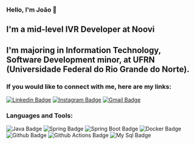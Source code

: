 ### Hello, I'm João 👋

## I'm a mid-level IVR Developer at Noovi
## I'm majoring in Information Technology, Software Development minor, at UFRN (Universidade Federal do Rio Grande do Norte).

### If you would like to connect with me, here are my links:

[![Linkedin Badge](https://img.shields.io/badge/-joaosfvieira-blue??style=for-the-badge&logo=linkedin&logoColor=white&link=https://www.linkedin.com/in/joão-souza-367a581a3)](https://www.linkedin.com/in/joão-souza-367a581a3)
[![Instagram Badge](https://img.shields.io/badge/-joaodsouzs-E4405F??style=for-the-badge&logo=instagram&logoColor=white&link=https://www.instagram.com/joaodsouzs/)](https://www.instagram.com/joaodsouzs/)
[![Gmail Badge](https://img.shields.io/badge/-joaosouzafvieira@gmail.com-c14438?style=flat-square&logo=Gmail&logoColor=white&link=mailto:joaosouzafvieira@gmail.com)](mailto:joaosouzafvieira@gmail.com)

### Languages and Tools:

![Java Badge](https://img.shields.io/badge/Java-ED8B00??style=for-the-badge&logo=java&logoColor=white)
![Spring Badge](https://img.shields.io/badge/Spring-6DB33F??style=for-the-badge&logo=spring&logoColor=white)
![Spring Boot Badge](https://img.shields.io/badge/Spring_Boot-F2F4F9??style=for-the-badge&logo=spring-boot)
![Docker Badge](https://img.shields.io/badge/Docker-2CA5E0??style=for-the-badge&logo=docker&logoColor=white)
![Github Badge](https://img.shields.io/badge/GitHub-100000??style=for-the-badge&logo=github&logoColor=white)
![Github Actions Badge](https://img.shields.io/badge/GitHub_Actions-2088FF??style=for-the-badge&logo=github-actions&logoColor=white)
![My Sql Badge](https://img.shields.io/badge/MySQL-005C84??style=for-the-badge&logo=mysql&logoColor=white)
